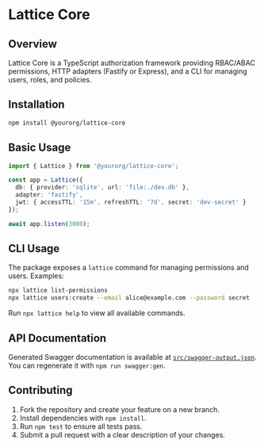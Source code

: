 # Lattice Core

## Overview
Lattice Core is a TypeScript authorization framework providing RBAC/ABAC permissions, HTTP adapters (Fastify or Express), and a CLI for managing users, roles, and policies.

## Installation
```bash
npm install @yourorg/lattice-core
```

## Basic Usage
```ts
import { Lattice } from '@yourorg/lattice-core';

const app = Lattice({
  db: { provider: 'sqlite', url: 'file:./dev.db' },
  adapter: 'fastify',
  jwt: { accessTTL: '15m', refreshTTL: '7d', secret: 'dev-secret' }
});

await app.listen(3000);
```

## CLI Usage
The package exposes a `lattice` command for managing permissions and users. Examples:

```bash
npx lattice list-permissions
npx lattice users:create --email alice@example.com --password secret
```

Run `npx lattice help` to view all available commands.

## API Documentation
Generated Swagger documentation is available at [`src/swagger-output.json`](src/swagger-output.json). You can regenerate it with `npm run swagger:gen`.

## Contributing
1. Fork the repository and create your feature on a new branch.
2. Install dependencies with `npm install`.
3. Run `npm test` to ensure all tests pass.
4. Submit a pull request with a clear description of your changes.